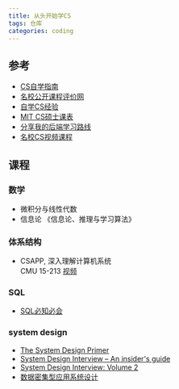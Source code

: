 ```yaml
---
title: 从头开始学CS
tags: 仓库
categories: coding
---
```

## 参考
- [CS自学指南](https://csdiy.wiki/)
- [名校公开课程评价网](https://conanhujinming.github.io/comments-for-awesome-courses/)
- [自学CS经验](https://github.com/conanhujinming/tips_for_interview/blob/master/README-zh_CN.md)
- [MIT CS硕士课表](https://catalog.mit.edu/degree-charts/computer-science-engineering-course-6-3/)
- [分享我的后端学习路线](https://www.bilibili.com/video/BV1Qe4y1M7Pu)
- [名校CS视频课程](https://github.com/Developer-Y/cs-video-courses)

## 课程
### 数学
- 微积分与线性代数
- 信息论 《信息论、推理与学习算法》

### 体系结构
- CSAPP, 深入理解计算机系统  
CMU 15-213 [视频](https://scs.hosted.panopto.com/Panopto/Pages/Sessions/List.aspx#folderID="b96d90ae-9871-4fae-91e2-b1627b43e25e")

### SQL
- [SQL必知必会](https://github.com/Roggu123/DataAnalysis/blob/master/References/SQL必知必会-中文-第4版.pdf)


### system design
- [The System Design Primer](https://github.com/donnemartin/system-design-primer/blob/master/README-zh-Hans.md)
- [System Design Interview – An insider's guide](<https://github.com/G33kzD3n/Catalogue/blob/master/System Design Interview An Insider’s Guide by Alex Xu (z-lib.org).pdf>)
- [System Design Interview: Volume 2](https://book.douban.com/subject/35803094/)
- [数据密集型应用系统设计](https://book.douban.com/subject/30329536/)